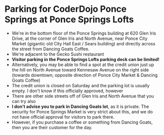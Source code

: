 # Parking for CoderDojo Ponce Springs at Ponce Springs Lofts

* We're in the bottom floor of the Ponce Springs building at 620 Glen Iris Drive, at the corner of Glen Iris 
and North Avenue, near Ponce City Market (gigantic old City Hall East / Sears building) and directly across the
street from Dancing Goats Coffee. 
* We're adjacent to the Gecko Sushi restaurant
* **Visitor parking in the Ponce Springs Lofts parking deck can be limited!**
* Alternatively, you may be able to find a spot at the credit union 
just up the hill on North Avenue toward Kennesaw Avenue on the right side 
(towards downtown; opposite direction of Ponce City Market & Dancing Goats Coffee)
 * The credit union is closed on Saturday and the parking lot is usually empty. 
I don't know if this officially approved, however
* There are other side streets off of Glen Iris and North Avenue that you can try also
* **I don't advise you to park in Dancing Goats lot**, as it is private. The security for Ponce Springs Market is 
very strict about this, and we do not have official approval for visitors to park there.
 * However, if you purchase a coffee or something from Dancing Goats, then you are their customer for the day.
